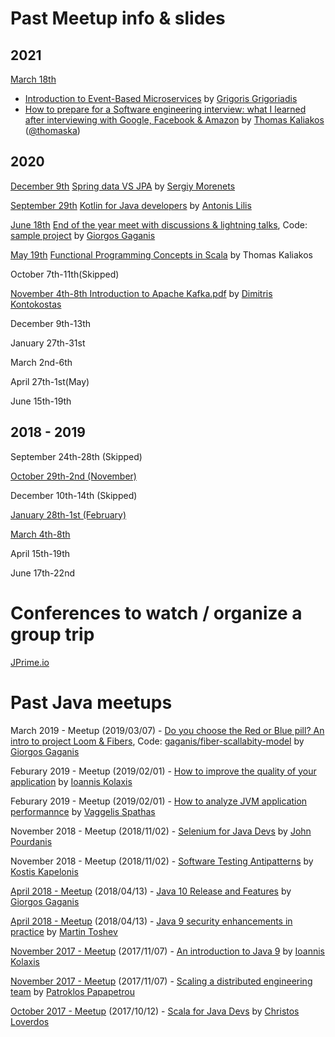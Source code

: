 # Past Meetup info & slides

## 2021
[March 18th](https://www.meetup.com/Thessaloniki-Not-Only-Java/events/276774142/)
 * [Introduction to Event-Based Microservices](2021/designingmicroservices-2021-210318190637.pdf) by [Grigoris Grigoriadis](https://www.linkedin.com/in/grigorisgrigoriadis/)
 * [How to prepare for a Software engineering interview: what I learned after interviewing with Google, Facebook & Amazon](2021/How%20to%20prepare%20for%20a%20Software%20engineering%20interview.pdf) by [Thomas Kaliakos](https://www.linkedin.com/in/thomas-kaliakos-07499667/) ([@thomaska](https://github.com/thomaska))


## 2020
[December 9th](https://www.meetup.com/Thessaloniki-Not-Only-Java/events/274907994/) [Spring data VS JPA](2020/Spring.Data.VS.JPA.pdf) by [Sergiy Morenets](https://it-simulator.com/#/)

[September 29th](https://www.meetup.com/Thessaloniki-Not-Only-Java/events/273318322/) [Kotlin for Java developers](2020/Kotlin-ThessalonikiJava2020.pdf) by [Antonis Lilis](https://antonis.me/)

[June 18th](https://www.meetup.com/Thessaloniki-Not-Only-Java/events/271121029/) [End of the year meet with discussions & lightning talks](2020/JUnit_5.6_Features_and_Insights.pdf), Code: [sample project](2020/junit5-samples.tar.bz2) by [Giorgos Gaganis](https://giorgosgaganis.com) 

[May 19th](https://www.meetup.com/Thessaloniki-Not-Only-Java/events/270358412/) [Functional Programming Concepts in Scala](https://github.com/thomaska/fp-concepts-in-scala) by Thomas Kaliakos

October 7th-11th(Skipped)

[November
4th-8th ](https://www.meetup.com/Thessaloniki-Not-Only-Java/events/266053022/) [ Introduction to Apache Kafka.pdf](2019/files/Introduction_to_Apache_Kafka.pdf) by [Dimitris Kontokostas](http://kontokostas.com/)

December 9th-13th

January 27th-31st

March 2nd-6th

April 27th-1st(May)

June 15th-19th

## 2018 - 2019
September 24th-28th (Skipped)

[October 29th-2nd (November)](https://www.meetup.com/Thessaloniki-Java-Meetup-Group/events/255604553/)

December 10th-14th (Skipped)

[January 28th-1st (February)](https://www.meetup.com/Thessaloniki-Java-Meetup-Group/events/258036946/)

[March 4th-8th](https://www.meetup.com/Thessaloniki-Not-Only-Java/events/259192590/)

April 15th-19th

June 17th-22nd

# Conferences to watch / organize a group trip
[JPrime.io](http://jprime.io)


# Past Java meetups
March 2019 - Meetup (2019/03/07) - [Do you choose the Red or Blue pill? An intro to project Loom & Fibers](https://docs.google.com/presentation/d/1mliau_KeIAwatYAc24joWeN_3bhmGRbZPwfHY0-Csio/edit?usp=sharing), Code: [gaganis/fiber-scallabity-model](https://github.com/gaganis/fiber-scallabity-model) by [Giorgos Gaganis](https://giorgosgaganis.com) 

Feburary 2019 - Meetup (2019/02/01) - [How to improve the quality of your application](2019/files/Improve_Application_Quality.pdf) by [Ioannis Kolaxis](https://www.linkedin.com/in/ioannis-kolaxis/)

Feburary 2019 - Meetup (2019/02/01) - [How to analyze JVM application performannce](2019/files/JVM_performance.pdf) by [Vaggelis Spathas](https://www.linkedin.com/in/vaggelis-spathas-2380ab29/)

November 2018 - Meetup (2018/11/02) - [Selenium for Java Devs](2018/files/Selenium_for_Java_Developers.pdf) by [John Pourdanis](https://www.linkedin.com/in/jpourdanis/)

November 2018 - Meetup (2018/11/02) - [Software Testing Antipatterns](2018/files/Software_testing_anti-patterns.pdf) by [Kostis Kapelonis](https://www.linkedin.com/in/kkapelon/)

[April 2018 - Meetup](https://www.meetup.com/Thessaloniki-Java-Meetup-Group/events/249024414/) (2018/04/13) - [Java 10 Release and Features](https://docs.google.com/presentation/d/1EiEGnvHWz79fcS_JcyXAJnTMszALYXclyf4EvAvzwjQ/edit?usp=sharing) by [Giorgos Gaganis](https://giorgosgaganis.com)

[April 2018 - Meetup](https://www.meetup.com/Thessaloniki-Java-Meetup-Group/events/249024414/) (2018/04/13) - [Java 9 security enhancements in practice](2018/files/Java_9_security_enhancements_in_practice.pdf) by [Martin Toshev](http://martin-toshev.com)

[November 2017 - Meetup](https://www.meetup.com/Thessaloniki-Java-Meetup-Group/events/244412454) (2017/11/07) - [An introduction to Java 9](2017/files/JavaMeetupThessaloniki_Kolaxis_Ioannis_Java9.pdf) by [Ioannis Kolaxis](https://www.linkedin.com/in/ioannis-kolaxis)

[November 2017 - Meetup](https://www.meetup.com/Thessaloniki-Java-Meetup-Group/events/244412454) (2017/11/07) - [Scaling a distributed engineering team](2017/files/Scaling_a_distributed_engineering_team.pdf) by [Patroklos Papapetrou](https://github.com/ppapapetrou76)

[October 2017 - Meetup](https://www.meetup.com/preview/Thessaloniki-Java-Meetup-Group/events/243845654) (2017/10/12) - [Scala for Java Devs](2017/files/20171012-jvm-thessaloniki.pdf) by [Christos Loverdos](https://github.com/loverdos)

